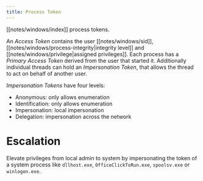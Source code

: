 ```yaml
---
title: Process Token
---
```


[[notes/windows/index]] process tokens.

An *Access Token* contains the user [[notes/windows/sid]], [[notes/windows/process-integrity|integrity level]] and [[notes/windows/privilege|assigned privileges]].
Each process has a *Primary Access Token* derived from the user that started it.
Additionally individual threads can hold an *Impersonation Token*, that allows the thread to act on behalf of another user.

*Impersonation Tokens* have four levels:

- Anonymous: only allows enumeration
- Identification: only allows enumeration
- Impersonation: local impersonation
- Delegation: impersonation across the network
 
# Escalation

Elevate privileges from local admin to system by impersonating the token of a system process like `dllhost.exe`, `OfficeClickToRun.exe`, `spoolsv.exe` or `winlogon.exe`.
